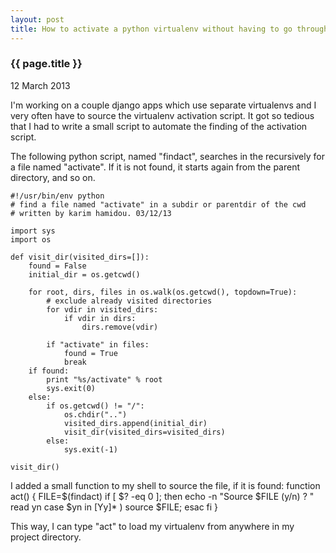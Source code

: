 ```yaml
---
layout: post
title: How to activate a python virtualenv without having to go through dozen of folders
---
```


### {{ page.title }}

<p class="meta">12 March 2013</p>

I'm working on a couple django apps which use separate virtualenvs and I very often have to source the virtualenv activation script.
It got so tedious that I had to write a small script to automate the finding of the activation script.

The following python script, named "findact", searches in the recursively for a file named "activate". If it is not found, it starts again from the parent directory, and so on.

    #!/usr/bin/env python
    # find a file named "activate" in a subdir or parentdir of the cwd
    # written by karim hamidou. 03/12/13

    import sys
    import os

    def visit_dir(visited_dirs=[]):
        found = False
        initial_dir = os.getcwd()

        for root, dirs, files in os.walk(os.getcwd(), topdown=True):
            # exclude already visited directories
            for vdir in visited_dirs:
                if vdir in dirs:
                    dirs.remove(vdir)

            if "activate" in files:
                found = True
                break
        if found:
            print "%s/activate" % root
            sys.exit(0)
        else:
            if os.getcwd() != "/":
                os.chdir("..")
                visited_dirs.append(initial_dir)
                visit_dir(visited_dirs=visited_dirs)
            else:
                sys.exit(-1)

    visit_dir()

I added a small function to my shell to source the file, if it is found:
    function act() {
        FILE=$(findact)
        if [ $? -eq 0 ]; then
            echo -n "Source $FILE (y/n) ? "
            read  yn
            case $yn in
            [Yy]* ) source $FILE;
            esac
        fi
    }

This way, I can type "act" to load my virtualenv from anywhere in my project directory.
